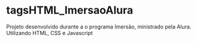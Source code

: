 # tagsHTML_ImersaoAlura
Projeto desenvolvido durante a o programa Imersão, ministrado pela Alura. Utilizando HTML, CSS e Javascript
